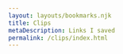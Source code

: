 ```yaml
---
layout: layouts/bookmarks.njk
title: Clips
metaDescription: Links I saved
permalink: /clips/index.html
---
```


